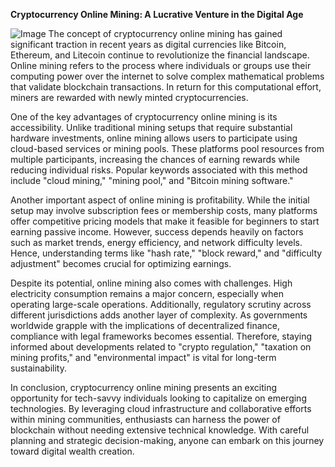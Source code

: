 **Cryptocurrency Online Mining: A Lucrative Venture in the Digital Age**


![Image](https://github.com/user-attachments/assets/31692037-0104-4703-abd1-696b6a7dd41b)
The concept of cryptocurrency online mining has gained significant traction in recent years as digital currencies like Bitcoin, Ethereum, and Litecoin continue to revolutionize the financial landscape. Online mining refers to the process where individuals or groups use their computing power over the internet to solve complex mathematical problems that validate blockchain transactions. In return for this computational effort, miners are rewarded with newly minted cryptocurrencies.

One of the key advantages of cryptocurrency online mining is its accessibility. Unlike traditional mining setups that require substantial hardware investments, online mining allows users to participate using cloud-based services or mining pools. These platforms pool resources from multiple participants, increasing the chances of earning rewards while reducing individual risks. Popular keywords associated with this method include "cloud mining," "mining pool," and "Bitcoin mining software."

Another important aspect of online mining is profitability. While the initial setup may involve subscription fees or membership costs, many platforms offer competitive pricing models that make it feasible for beginners to start earning passive income. However, success depends heavily on factors such as market trends, energy efficiency, and network difficulty levels. Hence, understanding terms like "hash rate," "block reward," and "difficulty adjustment" becomes crucial for optimizing earnings.

Despite its potential, online mining also comes with challenges. High electricity consumption remains a major concern, especially when operating large-scale operations. Additionally, regulatory scrutiny across different jurisdictions adds another layer of complexity. As governments worldwide grapple with the implications of decentralized finance, compliance with legal frameworks becomes essential. Therefore, staying informed about developments related to "crypto regulation," "taxation on mining profits," and "environmental impact" is vital for long-term sustainability.

In conclusion, cryptocurrency online mining presents an exciting opportunity for tech-savvy individuals looking to capitalize on emerging technologies. By leveraging cloud infrastructure and collaborative efforts within mining communities, enthusiasts can harness the power of blockchain without needing extensive technical knowledge. With careful planning and strategic decision-making, anyone can embark on this journey toward digital wealth creation.